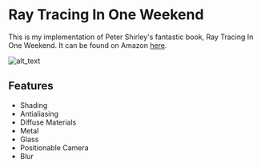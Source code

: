 # Ray Tracing In One Weekend

This is my implementation of Peter Shirley's fantastic book, Ray Tracing In One Weekend. It can be found on Amazon [here](https://www.amazon.com/Ray-Tracing-Weekend-Minibooks-Book-ebook/dp/B01B5AODD8).

![alt_text](https://github.com/haywyre01/raytracinginoneweekend/blob/master/render1.png "Example Render")


## Features

- Shading
- Antialiasing
- Diffuse Materials
- Metal
- Glass
- Positionable Camera
- Blur
